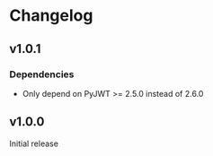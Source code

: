 # Changelog

## v1.0.1

### Dependencies
* Only depend on PyJWT >= 2.5.0 instead of 2.6.0

## v1.0.0

Initial release
